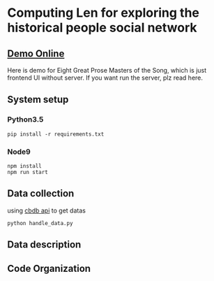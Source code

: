 # Computing Len for exploring the historical people social network

## [Demo Online](http://h12345jack.github.io/CLSRHF)

Here is demo for Eight Great Prose Masters of the Song, which is just frontend UI without server.
If you want run the server, plz read here.

## System setup

### Python3.5
```
pip install -r requirements.txt
```

### Node9

```
npm install 
npm run start
```

## Data collection

using [cbdb api](https://projects.iq.harvard.edu/cbdb/cbdb-api) to get datas

```
python handle_data.py
```

## Data description 

<!-- Average Clustering Coefficient: 0.331
Total triangles: 15441

Diameter: 13
Radius: 0
Average Path length: 4.080560740058098 -->

<!-- #### 宋 song
clustering_coefficient 0.12060757693469124
宋 largest connected subgraph
clustering_coefficient 0.12431603903299564
Name:
Type: SubGraph
Number of nodes: 16456
Number of edges: 29935
Average degree:   3.6382
average_shortest_path_length 4.08057192410704

#### 元 yuan
clustering_coefficient 0.14983122151329337
元 largest connected subgraph
clustering_coefficient 0.1555130902757531
Name:
Type: SubGraph
Number of nodes: 6170
Number of edges: 11718
Average degree:   3.7984
average_shortest_path_length 4.00785702969808

#### 明 ming
clustering_coefficient 0.069994000427896
明 largest connected subgraph
clustering_coefficient 0.07302196355808184
Name:
Type: SubGraph
Number of nodes: 7933
Number of edges: 14354
Average degree:   3.6188
average_shortest_path_length 4.655342915729116

#### 清 qing
clustering_coefficient 0.020977940688046957
清 largest connected subgraph
clustering_coefficient 0.029628018560158693
Name:
Type: SubGraph
Number of nodes: 2001
Number of edges: 2295
Average degree:   2.2939
average_shortest_path_length 7.7171639180409795

> networkx makes the clustering coefficient to be 0 for nodes with degree less than 2 and averages over all the nodes. While Gephi doesn't count the nodes at all that are having degree less than 2 and computes average clustering only for nodes with degree >= 2

[gephi和networkx结果不同的原因](https://stackoverflow.com/questions/41926514/average-clustering-coefficient-for-graph) -->

## Code Organization





